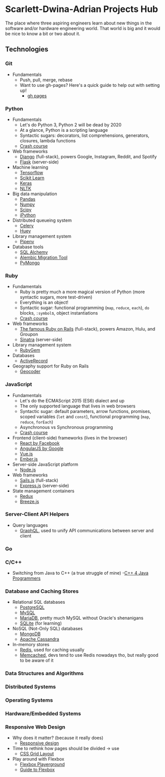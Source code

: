 # Scarlett-Dwina-Adrian Projects Hub

The place where three aspiring engineers learn about new things in the software and/or hardware engineering world. That world is big and it would be nice to know a bit or two about it.

## Technologies

### Git
- Fundamentals
    - Push, pull, merge, rebase
    - Want to use gh-pages? Here's a quick guide to help out with setting up!
    	- [gh pages](https://www.thinkful.com/learn/a-guide-to-using-github-pages/)

### Python

- Fundamentals
    - Let's do Python 3, Python 2 will be dead by 2020
    - At a glance, Python is a scripting language
    - Syntactic sugars: decorators, list comprehensions, generators, closures, lambda functions
    - [Crash course](https://www.learnpython.org/)
- Web frameworks
    - [Django](https://www.djangoproject.com/) (full-stack), powers Google, Instagram, Reddit, and Spotify
    - [Flask](http://flask.pocoo.org/) (server-side)
- Machine learning
    - [Tensorflow](https://www.tensorflow.org/)
    - [Scikit Learn](http://scikit-learn.org/stable/index.html)
    - [Keras](https://keras.io/)
    - [NLTK](https://www.nltk.org/)
- Big data manipulation
    - [Pandas](https://pandas.pydata.org/)
    - [Numpy](http://www.numpy.org/)
    - [Scipy](https://www.scipy.org/)
    - [iPython](http://ipython.org/)
- Distributed queueing system
    - [Celery](http://www.celeryproject.org/)
    - [Huey](https://github.com/coleifer/huey)
- Library management system
    - [Pipenv](https://docs.pipenv.org/)
- Database tools
    - [SQL Alchemy](https://www.sqlalchemy.org/)
    - [Alembic Migration Tool](http://alembic.zzzcomputing.com/en/latest/)
    - [PyMongo](https://api.mongodb.com/python/current/)

### Ruby

- Fundamentals
    - Ruby is pretty much a more magical version of Python (more syntactic sugars, more test-driven)
    - Everything is an object!
    - Syntactic sugar: functional programming (`map`, `reduce`, `each`), `do` blocks, `:symbol`s, object instantiations
    - [Crash course](https://www.ruby-lang.org/en/documentation/quickstart/)
- Web frameworks
    - [The famous Ruby on Rails](https://rubyonrails.org/) (full-stack), powers Amazon, Hulu, and Groupon
    - [Sinatra](http://sinatrarb.com/) (server-side)
- Library management system
    - [RubyGem](https://rubygems.org/)
- Databases
    - [ActiveRecord](http://guides.rubyonrails.org/active_record_basics.html)
- Geography support for Ruby on Rails
    - [Geocoder](https://github.com/alexreisner/geocoder)


### JavaScript

- Fundamentals
    - Let's do the ECMAScript 2015 (ES6) dialect and up
    - The only supported language that lives in web browsers
    - Syntactic sugar: default parameters, arrow functions, promises, scoped variables (`let` and `const`), functional programming (`map`, `reduce`, `forEach`)
    - Asynchronous vs Synchronous programming
    - [Crash course](https://javascript.info/)
- Frontend (client-side) frameworks (lives in the browser)
    - [React by Facebook](https://reactjs.org/)
    - [AngularJS by Google](https://angularjs.org/)
    - [Vue.js](https://vuejs.org/)
    - [Ember.js](https://www.emberjs.com/)
- Server-side JavaScript platform
    - [Node.js](https://nodejs.org/en/)
- Web frameworks
    - [Sails.js](https://sailsjs.com/) (full-stack)
    - [Express.js](http://expressjs.com/) (server-side)
- State management containers
    - [Redux](https://redux.js.org/)
    - [Breeze.js](http://www.getbreezenow.com/breezejs)

### Server-Client API Helpers
- Query languages
    - [GraphQL](https://graphql.org/), used to unify API communications between server and client

### Go

### C/C++
- Switching from Java to C++ (a true struggle of mine)
	-[C++ 4 Java Programmers](http://cse.unl.edu/~choueiry/S13-235/files/Cpp4java.pdf)

### Database and Caching Stores
- Relational SQL databases
    - [PostgreSQL](https://www.postgresql.org/)
    - [MySQL](https://www.mysql.com/)
    - [MariaDB](https://mariadb.org/), pretty much MySQL without Oracle's shenanigans
    - [SQLite](https://www.sqlite.org/index.html) (for learning)
- NoSQL (Not-Only SQL) databases
    - [MongoDB](https://www.mongodb.com/)
    - [Apache Cassandra](http://cassandra.apache.org/)
- In-memory stores
    - [Redis](https://redis.io/), used for caching usually
    - [Memcached](https://memcached.org/), devs tend to use Redis nowadays tho, but really good to be aware of it


### Data Structures and Algorithms

### Distributed Systems

### Operating Systems

### Hardware/Embedded Systems

### Responsive Web Design
- Why does it matter? (because it really does)
	- [Responsive design](http://alistapart.com/article/dao)
- Time to rethink how pages should be divided -> use 
	- [CSS Grid Layout](https://gridbyexample.com/examples/)
- Play around with Flexbox
	- [Flexbox Playerground](https://codepen.io/enxaneta/full/adLPwv)
	- [Guide to Flexbox](https://css-tricks.com/snippets/css/a-guide-to-flexbox/)
	
